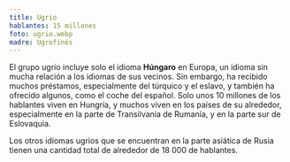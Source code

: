 ```yaml
---
title: Ugrio
hablantes: 15 millones
foto: ugrio.webp
madre: Ugrofinés
---
```


El grupo ugrio incluye solo el idioma **Húngaro** en Europa, un idioma sin mucha relación a los idiomas de sus vecinos. Sin embargo, ha recibido muchos préstamos, especialmente del túrquico y el eslavo, y también ha ofrecido algunos, como el coche del español. Solo unos 10 millones de los hablantes viven en Hungría, y muchos viven en los países de su alrededor, especialmente en la parte de Transilvania de Rumanía, y en la parte sur de Eslovaquia.

Los otros idiomas ugrios que se encuentran en la parte asiática de Rusia tienen una cantidad total de alrededor de 18 000 de hablantes.